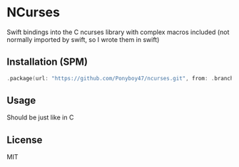 # NCurses

Swift bindings into the C ncurses library with complex macros included (not normally imported by swift, so I wrote them in swift)

## Installation (SPM)

```swift
.package(url: "https://github.com/Ponyboy47/ncurses.git", from: .branch("master"))
```

## Usage

Should be just like in C

## License
MIT
